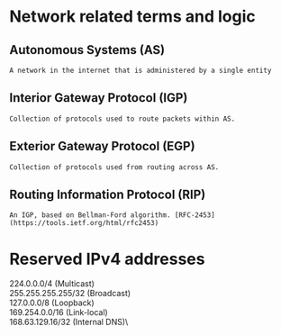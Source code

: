 # Network related terms and logic


## Autonomous Systems (AS)
	A network in the internet that is administered by a single entity

## Interior Gateway Protocol (IGP)
	Collection of protocols used to route packets within AS.

## Exterior Gateway Protocol (EGP)
	Collection of protocols used from routing across AS.

## Routing Information Protocol (RIP)
	An IGP, based on Bellman-Ford algorithm. [RFC-2453] (https://tools.ietf.org/html/rfc2453)



Reserved IPv4 addresses
=======================

224.0.0.0/4 (Multicast)\
255.255.255.255/32 (Broadcast)\
127.0.0.0/8 (Loopback)\
169.254.0.0/16 (Link-local)\
168.63.129.16/32 (Internal DNS)\
